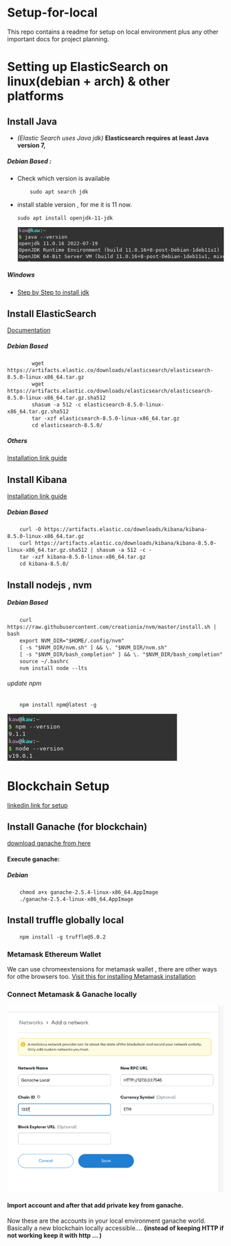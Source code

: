 # Setup-for-local
This repo contains a readme for setup on local environment plus any other important docs for project planning.


# Setting up ElasticSearch on linux(debian + arch) & other platforms

## Install Java
 * *(Elastic Search uses Java jdk)* 
 **Elasticsearch requires at least Java version 7,**
 
 ##### Debian Based :
 * Check which version is available
    ``` 
        sudo apt search jdk
    ```
 * install stable version , for me it is 11 now.   
    ```
    sudo apt install openjdk-11-jdk

    ```
    ![java version check](./javaversion.jpg)

##### Windows
*   [Step by Step to install jdk](https://www.guru99.com/install-java.html)


## Install ElasticSearch
[Documentation](https://www.elastic.co/guide/en/elasticsearch/reference/8.5/targz.html)

##### Debian Based
```
        wget https://artifacts.elastic.co/downloads/elasticsearch/elasticsearch-8.5.0-linux-x86_64.tar.gz
        wget https://artifacts.elastic.co/downloads/elasticsearch/elasticsearch-8.5.0-linux-x86_64.tar.gz.sha512
        shasum -a 512 -c elasticsearch-8.5.0-linux-x86_64.tar.gz.sha512 
        tar -xzf elasticsearch-8.5.0-linux-x86_64.tar.gz
        cd elasticsearch-8.5.0/  
```

##### Others
[Installation link guide](https://www.elastic.co/guide/en/elasticsearch/reference/8.5/install-elasticsearch.html)

## Install Kibana
[Installation link guide](https://www.elastic.co/guide/en/kibana/current/install.html)
##### Debian Based
```
    curl -O https://artifacts.elastic.co/downloads/kibana/kibana-8.5.0-linux-x86_64.tar.gz
    curl https://artifacts.elastic.co/downloads/kibana/kibana-8.5.0-linux-x86_64.tar.gz.sha512 | shasum -a 512 -c - 
    tar -xzf kibana-8.5.0-linux-x86_64.tar.gz
    cd kibana-8.5.0/
```

## Install nodejs , nvm
##### Debian Based
    
```
    curl https://raw.githubusercontent.com/creationix/nvm/master/install.sh | bash 
    export NVM_DIR="$HOME/.config/nvm"
    [ -s "$NVM_DIR/nvm.sh" ] && \. "$NVM_DIR/nvm.sh"
    [ -s "$NVM_DIR/bash_completion" ] && \. "$NVM_DIR/bash_completion" 
    source ~/.bashrc
    nvm install node --lts
```
###### update npm
```
    npm install npm@latest -g
```
![node and npm version check](./nodejsversion.jpg)

# Blockchain Setup
[linkedin link for setup](https://www.linkedin.com/pulse/setuprun-your-first-blockchain-application-dapp-ethereum-nikhil-goyal/?trk=pulse-article_more-articles_related-content-card)

## Install Ganache (for blockchain)
[download ganache from here ](https://trufflesuite.com/ganache/)

#### Execute ganache:
##### Debian
```
    chmod a+x ganache-2.5.4-linux-x86_64.AppImage 
    ./ganache-2.5.4-linux-x86_64.AppImage 
```

## Install truffle globally local
```
    npm install -g truffle@5.0.2
```

### Metamask Ethereum Wallet
We can use chromeextensions for metamask wallet , there are other ways for othe browsers too.
[Visit this for installing Metamask installation](https://metamask.io/)

### Connect Metamask & Ganache locally
![connection settings metamask](./metamask_Settings.png)


#### Import account and after that add private key from ganache.
Now these are the accounts in your local environment ganache world.
Basically a new blockchain locally accessible....
**(instead of keeping HTTP if not working keep it with http ... )**

